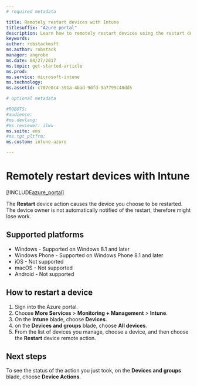 ```yaml
---
# required metadata

title: Remotely restart devices with Intune 
titlesuffix: "Azure portal"
description: Learn how to remotely restart devices using the restart device action."
keywords:
author: robstackmsft
ms.author: robstack
manager: angrobe
ms.date: 04/27/2017
ms.topic: get-started-article
ms.prod:
ms.service: microsoft-intune
ms.technology:
ms.assetid: c707e0c4-391a-4bad-9dfd-9a7799c48dd5

# optional metadata

#ROBOTS:
#audience:
#ms.devlang:
#ms.reviewer: ilwu
ms.suite: ems
#ms.tgt_pltfrm:
ms.custom: intune-azure

---
```


# Remotely restart devices with Intune


[!INCLUDE[azure_portal](./includes/azure_portal.md)]

The **Restart** device action causes the device you choose to be restarted. The device owner is not automatically notified of the restart, therefore might lose work.

## Supported platforms

- Windows - Supported on Windows 8.1 and later
- Windows Phone - Supported on Windows Phone 8.1 and later
- iOS - Not supported
- macOS - Not supported
- Android - Not supported

## How to restart a device

1. Sign into the Azure portal.
2. Choose **More Services** > **Monitoring + Management** > **Intune**.
3. On the **Intune** blade, choose **Devices**.
4. on the **Devices and groups** blade, choose **All devices**.
5. From the list of devices you manage, choose a device, and then choose the **Restart** device remote action.

## Next steps

To see the status of the action you just took, on the **Devices and groups** blade, choose **Device Actions**.
